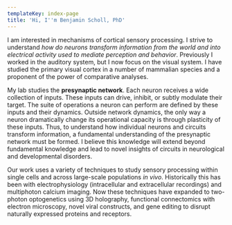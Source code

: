 ```yaml
---
templateKey: index-page
title: 'Hi, I''m Benjamin Scholl, PhD'
---
```

<!--StartFragment-->

I am interested in mechanisms of cortical sensory processing. I strive to understand *how do neurons transform information from the world and into electrical activity used to mediate perception and behavior*. Previously I worked in the auditory system, but I now focus on the visual system. I have studied the primary visual cortex in a number of mammalian species and a proponent of the power of comparative analyses. 

My lab studies the **presynaptic network**. Each neuron receives a wide collection of inputs. These inputs can drive, inhibit, or subtly modulate their target. The suite of operations a neuron can perform are defined by these inputs and their dynamics. Outside network dynamics, the only way a neuron dramatically change its operational capacity is through plasticity of these inputs. Thus, to understand how individual neurons and circuits transform information, a fundamental understanding of the presynaptic network must be formed. I believe this knowledge will extend beyond fundamental knowledge and lead to novel insights of circuits in neurological and developmental disorders.

Our work uses a variety of techniques to study sensory processing within single cells and across large-scale populations *in vivo*. Historically this has been with electrophysiology (intracellular and extracellular recordings) and multiphoton calcium imaging. Now these techniques have expanded to two-photon optogenetics using 3D holography, functional connectomics with electron microscopy, novel viral constructs, and gene editing to disrupt naturally expressed proteins and receptors.

<!--EndFragment-->